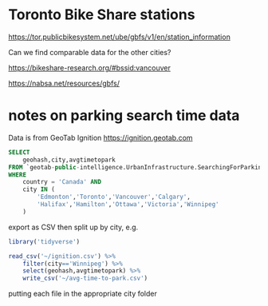 # Toronto Bike Share stations

https://tor.publicbikesystem.net/ube/gbfs/v1/en/station_information

Can we find comparable data for the other cities?

https://bikeshare-research.org/#bssid:vancouver

https://nabsa.net/resources/gbfs/


# notes on parking search time data

Data is from GeoTab Ignition https://ignition.geotab.com

```sql
SELECT 
	geohash,city,avgtimetopark
FROM `geotab-public-intelligence.UrbanInfrastructure.SearchingForParking`
WHERE 
	country = 'Canada' AND
	city IN (
		'Edmonton','Toronto','Vancouver','Calgary',
		'Halifax','Hamilton','Ottawa','Victoria','Winnipeg'
	)
```

export as CSV then split up by city, e.g.

```r
library('tidyverse')

read_csv('~/ignition.csv') %>%
	filter(city=='Winnipeg') %>%
	select(geohash,avgtimetopark) %>%
	write_csv('~/avg-time-to-park.csv')
```

putting each file in the appropriate city folder

